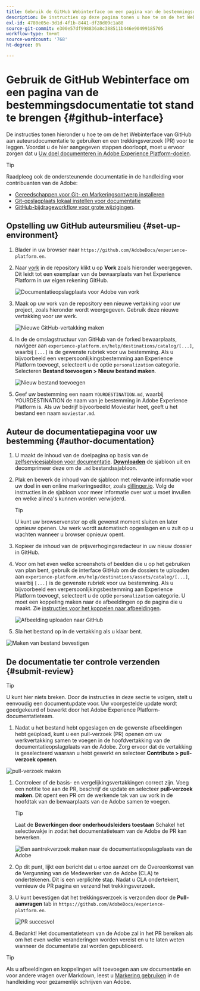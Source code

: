 ```yaml
---
title: Gebruik de GitHub Webinterface om een pagina van de bestemmingsdocumentatie tot stand te brengen
description: De instructies op deze pagina tonen u hoe te om de het Webinterface te gebruiken GitHub aan auteur een documentatiepagina voor uw bestemming van het Experience Platform en het voor overzicht voor te leggen.
exl-id: 4780e05e-3d1d-4f1b-8441-df28d09c1a88
source-git-commit: e300e57df998836a8c388511b446e90499185705
workflow-type: tm+mt
source-wordcount: '768'
ht-degree: 0%

---
```


# Gebruik de GitHub Webinterface om een pagina van de bestemmingsdocumentatie tot stand te brengen {#github-interface}

De instructies tonen hieronder u hoe te om de het Webinterface van GitHub aan auteursdocumentatie te gebruiken en een trekkingsverzoek (PR) voor te leggen. Voordat u de hier aangegeven stappen doorloopt, moet u ervoor zorgen dat u [Uw doel documenteren in Adobe Experience Platform-doelen](./documentation-instructions.md).

>[!TIP]
>
>Raadpleeg ook de ondersteunende documentatie in de handleiding voor contribuanten van de Adobe:
>* [Gereedschappen voor Git- en Markeringsontwerp installeren](https://experienceleague.adobe.com/docs/contributor/contributor-guide/setup/install-tools.html)
>* [Git-opslagplaats lokaal instellen voor documentatie](https://experienceleague.adobe.com/docs/contributor/contributor-guide/setup/local-repo.html)
>* [GitHub-bijdrageworkflow voor grote wijzigingen](https://experienceleague.adobe.com/docs/contributor/contributor-guide/setup/full-workflow.html).

## Opstelling uw GitHub auteursmilieu {#set-up-environment}

1. Blader in uw browser naar `https://github.com/AdobeDocs/experience-platform.en`.
2. Naar [vork](https://experienceleague.adobe.com/docs/contributor/contributor-guide/setup/local-repo.html#fork-the-repository) in de repository klikt u op **Vork** zoals hieronder weergegeven. Dit leidt tot een exemplaar van de bewaarplaats van het Experience Platform in uw eigen rekening GitHub.

   ![Documentatieopslagplaats voor Adobe van vork](../assets/docs-framework/ssd-fork-repository.gif)

3. Maak op uw vork van de repository een nieuwe vertakking voor uw project, zoals hieronder wordt weergegeven. Gebruik deze nieuwe vertakking voor uw werk.

   ![Nieuwe GitHub-vertakking maken](../assets/docs-framework/new-branch-github.gif)

4. In de de omslagstructuur van GitHub van de forked bewaarplaats, navigeer aan `experience-platform.en/help/destinations/catalog/[...]`, waarbij `[...]` is de gewenste rubriek voor uw bestemming. Als u bijvoorbeeld een verpersoonlijkingsbestemming aan Experience Platform toevoegt, selecteert u de optie `personalization` categorie. Selecteren **Bestand toevoegen > Nieuw bestand maken**.

   ![Nieuw bestand toevoegen](../assets/docs-framework/github-navigate-and-create-file.gif)

5. Geef uw bestemming een naam `YOURDESTINATION.md`, waarbij YOURDESTINATION de naam van je bestemming in Adobe Experience Platform is. Als uw bedrijf bijvoorbeeld Moviestar heet, geeft u het bestand een naam `moviestar.md`.

## Auteur de documentatiepagina voor uw bestemming {#author-documentation}

1. U maakt de inhoud van de doelpagina op basis van de [zelfservicesjabloon voor documentatie](./self-service-template.md). **[Downloaden](../assets/docs-framework/yourdestination-template.zip)** de sjabloon uit en decomprimeer deze om de `.md` bestandssjabloon.
2. Plak en bewerk de inhoud van de sjabloon met relevante informatie voor uw doel in een online markeringseditor, zoals [dillinger.io](https://dillinger.io/). Volg de instructies in de sjabloon voor meer informatie over wat u moet invullen en welke alinea&#39;s kunnen worden verwijderd.

   >[!TIP]
   >
   >U kunt uw browservenster op elk gewenst moment sluiten en later opnieuw openen. Uw werk wordt automatisch opgeslagen en u zult op u wachten wanneer u browser opnieuw opent.
3. Kopieer de inhoud van de prijsverhogingsredacteur in uw nieuw dossier in GitHub.
4. Voor om het even welke screenshots of beelden die u op het gebruiken van plan bent, gebruik de interface GitHub om de dossiers te uploaden aan `experience-platform.en/help/destinations/assets/catalog/[...]`, waarbij `[...]` is de gewenste rubriek voor uw bestemming. Als u bijvoorbeeld een verpersoonlijkingsbestemming aan Experience Platform toevoegt, selecteert u de optie `personalization` categorie. U moet een koppeling maken naar de afbeeldingen op de pagina die u maakt. Zie [instructies voor het koppelen naar afbeeldingen](https://experienceleague.adobe.com/docs/contributor/contributor-guide/writing-essentials/linking.html#link-to-images).

   ![Afbeelding uploaden naar GitHub](../assets/docs-framework/upload-image.gif)

5. Sla het bestand op in de vertakking als u klaar bent.

![Maken van bestand bevestigen](../assets/docs-framework/ssd-confirm-file-creation.png)

## De documentatie ter controle verzenden {#submit-review}

>[!TIP]
>
>U kunt hier niets breken. Door de instructies in deze sectie te volgen, stelt u eenvoudig een documentupdate voor. Uw voorgestelde update wordt goedgekeurd of bewerkt door het Adobe Experience Platform-documentatieteam.

1. Nadat u het bestand hebt opgeslagen en de gewenste afbeeldingen hebt geüpload, kunt u een pull-verzoek (PR) openen om uw werkvertakking samen te voegen in de hoofdvertakking van de documentatieopslagplaats van de Adobe. Zorg ervoor dat de vertakking is geselecteerd waaraan u hebt gewerkt en selecteer **Contribute > pull-verzoek openen**.

![pull-verzoek maken](../assets/docs-framework/ssd-create-pull-request-1.gif)

1. Controleer of de basis- en vergelijkingsvertakkingen correct zijn. Voeg een notitie toe aan de PR, beschrijf de update en selecteer **pull-verzoek maken**. Dit opent een PR om de werkende tak van uw vork in de hoofdtak van de bewaarplaats van de Adobe samen te voegen.

   >[!TIP]
   >
   >Laat de **Bewerkingen door onderhoudsleiders toestaan** Schakel het selectievakje in zodat het documentatieteam van de Adobe de PR kan bewerken.

   ![Een aantrekverzoek maken naar de documentatieopslagplaats van de Adobe](../assets/docs-framework/ssd-create-pull-request-2.png)

1. Op dit punt, lijkt een bericht dat u ertoe aanzet om de Overeenkomst van de Vergunning van de Medewerker van de Adobe (CLA) te ondertekenen. Dit is een verplichte stap. Nadat u CLA ondertekent, vernieuw de PR pagina en verzend het trekkingsverzoek.

1. U kunt bevestigen dat het trekkingsverzoek is verzonden door de **Pull-aanvragen** tab in `https://github.com/AdobeDocs/experience-platform.en`.

   ![PR succesvol](../assets/docs-framework/ssd-pr-successful.png)

1. Bedankt! Het documentatieteam van de Adobe zal in het PR bereiken als om het even welke veranderingen worden vereist en u te laten weten wanneer de documentatie zal worden gepubliceerd.

>[!TIP]
>
>Als u afbeeldingen en koppelingen wilt toevoegen aan uw documentatie en voor andere vragen over Markdown, leest u [Markering gebruiken](https://experienceleague.adobe.com/docs/contributor/contributor-guide/writing-essentials/markdown.html) in de handleiding voor gezamenlijk schrijven van Adobe.
